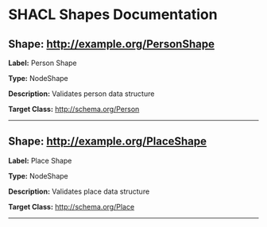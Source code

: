 # SHACL Shapes Documentation

## Shape: http://example.org/PersonShape

**Label:** Person Shape

**Type:** NodeShape

**Description:** Validates person data structure

**Target Class:** http://schema.org/Person

---

## Shape: http://example.org/PlaceShape

**Label:** Place Shape

**Type:** NodeShape

**Description:** Validates place data structure

**Target Class:** http://schema.org/Place

---

